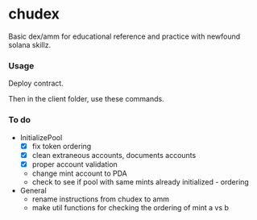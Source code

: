 # chudex
Basic dex/amm for educational reference and practice with newfound solana skillz.

### Usage
Deploy contract.

Then in the client folder, use these commands.

### To do
- InitializePool
    - [x] fix token ordering
    - [x] clean extraneous accounts, documents accounts
    - [x] proper account validation
    - change mint account to PDA
    - check to see if pool with same mints already initialized - ordering
- General
    - rename instructions from chudex to amm
    - make util functions for checking the ordering of mint a vs b